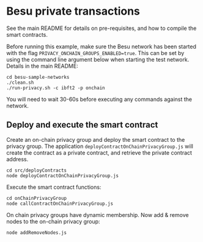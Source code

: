 # Besu private transactions
See the main README for details on pre-requisites, and how to compile the smart contracts.

Before running this example, make sure the Besu network has been started with the 
flag `PRIVACY_ONCHAIN_GROUPS_ENABLED=true`. This can be set by using the command
line argument below when starting the test network. Details in the main README:

```
cd besu-sample-networks
./clean.sh
./run-privacy.sh -c ibft2 -p onchain
```

You will need to wait 30-60s before executing any commands against the network.

## Deploy and execute the smart contract
Create an on-chain privacy group and deploy the smart contract to the privacy group. The application `deployContractOnChainPrivacyGroup.js` will create the contract as a private contract, and retrieve the private contract address. 

```
cd src/deployContracts
node deployContractOnChainPrivacyGroup.js
```

Execute the smart contract functions:

```
cd onChainPrivacyGroup
node callContractOnChainPrivacyGroup.js
```

On chain privacy groups have dynamic membership. Now add & remove nodes to the on-chain privacy group:

```
node addRemoveNodes.js
```
